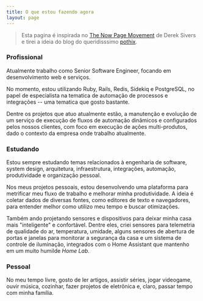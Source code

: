```yaml
---
title: O que estou fazendo agora
layout: page
---
```


> Esta pagina é inspirada no [The Now Page Movement](https://nownownow.com/about) de Derek Sivers e tirei a ideia do
> blog do queridisssimo [pothix](https://pothix.com/now/).

### Profissional

Atualmente trabalho como Senior Software Engineer, focando em desenvolvimento web e serviços.

No momento, estou utilizando Ruby, Rails, Redis, Sidekiq e PostgreSQL, no papel de especialista na tematica de automação de processos e integrações -- uma tematica que gosto bastante.

Dentre os projetos que atuo atualmente estão, a manutenção e evolução de um serviço de execução de fluxos de automação dinâmicos e configurados pelos nossos clientes, com foco em execução de ações multi-produtos, dado o contexto da empresa onde trabalho atualmente.

### Estudando

Estou sempre estudando temas relacionados à engenharia de software, system design, arquitetura, infraestrutura, integrações, automação, produtividade e organização pessoal.

Nos meus projetos pessoais, estou desenvolvendo uma plataforma para metrificar meu fluxo de trabalho e melhorar minha produtividade. A ideia é coletar dados de diversas fontes, como editores de texto e navegadores, para entender melhor como utilizo meu tempo e buscar otimizações.

Também ando projetando sensores e dispositivos para deixar minha casa mais "inteligente" e confortável. Dentre eles,
criei sensores para telemetria de qualidade do ar, temperatura, umidade, alguns sensores de abertura de portas e
janelas para monitorar a segurança da casa e um sistema de controle de iluminação, integrados com o Home Assistant que
mantenho em um muito humilde _Home Lab_.


### Pessoal

No meu tempo livre, gosto de ler artigos, assistir séries, jogar videogame, ouvir música, cozinhar, fazer projetos de eletrônica e, claro, passar tempo com minha família.

